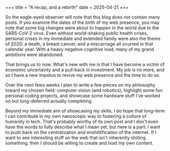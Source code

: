 +++
title = "A recap, and a rebirth"
date = 2025-04-21
+++

So the eagle-eyed observer will note that this blog does not contain many posts. If you examine the dates of the birth of my web presence, you may note that some big changes were about to happen in the world due to the SARS-CoV-2 virus. Even without world-shaking public health crises, personal crises in my immediate and extended family were also the theme of 2020: a death, a breast cancer, and a miscarriage all ocurred in that calendar year. With a heavy negative cognitive load, many of my grand ambitions were abandoned.

That brings us to now. What's new with me is that I have become a victim of economic uncertainty and a pull-back in investment. My job is no more, and so I have a new impetus to revive my web presence and the time to do so.

Over the next fews weeks I plan to write a few pieces on my philosophy toward my chosen field: computer vision (and robotics), highlight some fun personal coding projects, and showcase some hardware stuff I've worked on but long-deferred actually completing.

Beyond my immediate aim of showcasing my skills, I do hope that long-term I can contribute in my own nanoscopic way to fostering a culture of humanity in tech. That's probably worthy of its own post and I don't even have the words to fully describe what I mean yet, but here is a part: I want to push back on the centralization and enshittification of the internet. If I want to see interesting stuff on the web that isn't inherently shilling something, then I should be willing to create and host my own content.